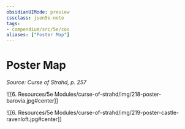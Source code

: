 ```yaml
---
obsidianUIMode: preview
cssclass: json5e-note
tags:
- compendium/src/5e/cos
aliases: ["Poster Map"]
---
```

# Poster Map
*Source: Curse of Strahd, p. 257* 

![[6. Resources/5e Modules/curse-of-strahd/img/218-poster-barovia.jpg#center]]

![[6. Resources/5e Modules/curse-of-strahd/img/219-poster-castle-ravenloft.jpg#center]]